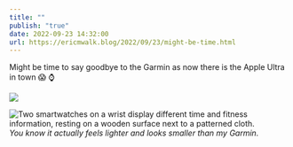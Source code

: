```yaml
---
title: ""
publish: "true"
date: 2022-09-23 14:32:00
url: https://ericmwalk.blog/2022/09/23/might-be-time.html
---
```

Might be time to say goodbye to the Garmin as now there is the Apple Ultra in town 😱 ⌚️

![](https://ericmwalk.blog/uploads/2024/img-8807.jpeg)

![Two smartwatches on a wrist display different time and fitness information, resting on a wooden surface next to a patterned cloth.](https://ericmwalk.blog/uploads/2024/img-0066.jpeg)
*You know it actually feels lighter and looks smaller than my Garmin.*